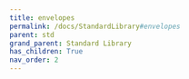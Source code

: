 ```yaml
---
title: envelopes
permalink: /docs/StandardLibrary#envelopes
parent: std
grand_parent: Standard Library
has_children: True
nav_order: 2
---
```

